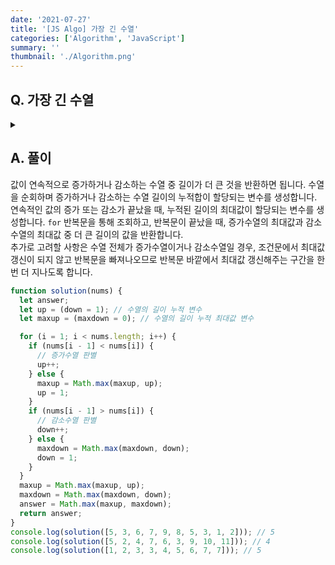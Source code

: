 ```yaml
---
date: '2021-07-27'
title: '[JS Algo] 가장 긴 수열'
categories: ['Algorithm', 'JavaScript']
summary: ''
thumbnail: './Algorithm.png'
---
```


## Q. 가장 긴 수열

<details>
<summary></summary>
<div markdown="1">

길이가 N인 수열이 주어지면 이 수열에서 연속으로 증가하거나, 또는 연속으로 작아지는 부분수열 중 가장 길이가 긴 수열을 찾는 프로그램을 작성하세요.
만약 [5, 3, 6, 7, 9, 8, 5, 3, 1, 2]이 주어지면 우리가 찾는 가장 긴 수열은 [9, 8, 5, 3, 1]입니다.
수열 [1, 2, 3, 3, 4, 5, 6]과 같이 같은 값이 연속으로 있는 것은 증가 또는 감소로 보지 않기 때문에 가장 긴 수열은 [3, 4, 5, 6]이 됩니다.

</div>
</details>

## A. 풀이

값이 연속적으로 증가하거나 감소하는 수열 중 길이가 더 큰 것을 반환하면 됩니다. 수열을 순회하며 증가하거나 감소하는 수열 길이의 누적합이 할당되는 변수를 생성합니다. 연속적인 값의 증가 또는 감소가 끝났을 때, 누적된 길이의 최대값이 할당되는 변수를 생성합니다. `for` 반복문을 통해 조회하고, 반복문이 끝났을 때, 증가수열의 최대값과 감소수열의 최대값 중 더 큰 길이의 값을 반환합니다. <br>
추가로 고려할 사항은 수열 전체가 증가수열이거나 감소수열일 경우, 조건문에서 최대값 갱신이 되지 않고 반복문을 빠져나오므로 반복문 바깥에서 최대값 갱신해주는 구간을 한 번 더 지나도록 합니다.

```javascript
function solution(nums) {
  let answer;
  let up = (down = 1); // 수열의 길이 누적 변수
  let maxup = (maxdown = 0); // 수열의 길이 누적 최대값 변수

  for (i = 1; i < nums.length; i++) {
    if (nums[i - 1] < nums[i]) {
      // 증가수열 판별
      up++;
    } else {
      maxup = Math.max(maxup, up);
      up = 1;
    }
    if (nums[i - 1] > nums[i]) {
      // 감소수열 판별
      down++;
    } else {
      maxdown = Math.max(maxdown, down);
      down = 1;
    }
  }
  maxup = Math.max(maxup, up);
  maxdown = Math.max(maxdown, down);
  answer = Math.max(maxup, maxdown);
  return answer;
}
console.log(solution([5, 3, 6, 7, 9, 8, 5, 3, 1, 2])); // 5
console.log(solution([5, 2, 4, 7, 6, 3, 9, 10, 11])); // 4
console.log(solution([1, 2, 3, 3, 4, 5, 6, 7, 7])); // 5
```
